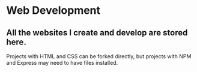 <h1>Web Development</h1>
<h2>All the websites I create and develop are stored here.</h2>
<p>Projects with HTML and CSS can be forked directly, but projects with NPM and Express may need to have files installed.</p>
